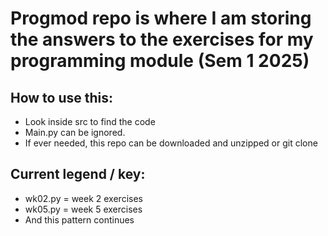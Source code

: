 # Progmod repo is where I am storing the answers to the exercises for my programming module (Sem 1 2025)

## How to use this:
- Look inside src to find the code
- Main.py can be ignored.
- If ever needed, this repo can be downloaded and unzipped or git clone

## Current legend / key:

- wk02.py = week 2 exercises
- wk05.py = week 5 exercises
- And this pattern continues
